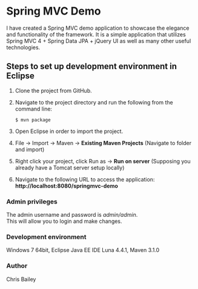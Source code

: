# Spring MVC Demo


I have created a Spring MVC demo application to showcase the elegance and functionality of the framework.  It is a simple application that utilizes Spring MVC 4 + Spring Data JPA + jQuery UI as well as many other useful technologies.


## Steps to set up development environment in Eclipse ##
1. Clone the project from GitHub.  
2. Navigate to the project directory and run the following from the command line:
  
    `$ mvn package`

3.	Open Eclipse in order to import the project.
4.	File -> Import -> Maven -> **Existing Maven Projects** (Navigate to folder and import)  

5.	Right click your project, click Run as -> **Run on server** (Supposing you already have a Tomcat server setup locally)  

6.  Navigate to the following URL to access the application:  **http://localhost:8080/springmvc-demo**


### Admin privileges ###
The admin username and password is *admin/admin*.  
This will allow you to login and make changes.

### Development environment ###
Windows 7 64bit, Eclipse Java EE IDE Luna 4.4.1, Maven 3.1.0

### Author ###
 Chris Bailey 
